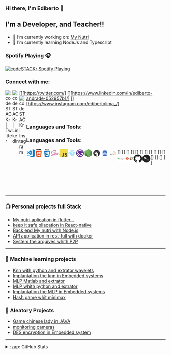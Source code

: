 ### Hi there, I'm Ediberto 👋


## I'm a Developer, and Teacher!!

- 🔭 I’m currently working on: [My Nutri](https://github.com/EdibertoLima/Mynutri_aplication)
- 🌱 I’m currently learning NodeJs and Typescript 


### Spotify Playing 🎧

[<img src="https://now-playing-codestackr.vercel.app/api/spotify-playing" alt="codeSTACKr Spotify Playing" width="350" />](https://open.spotify.com/user/ediberto45)

### Connect with me:

[<img align="left" alt="codeSTACKr | Twitter" width="22px" src="https://cdn.jsdelivr.net/npm/simple-icons@v3/icons/twitter.svg" />][https://twitter.com/]
[<img align="left" alt="codeSTACKr | LinkedIn" width="22px" src="https://cdn.jsdelivr.net/npm/simple-icons@v3/icons/linkedin.svg" />][https://www.linkedin.com/in/ediberto-andrade-052957b1/]
[<img align="left" alt="codeSTACKr | Instagram" width="22px" src="https://cdn.jsdelivr.net/npm/simple-icons@v3/icons/instagram.svg" />][https://www.instagram.com/edibertolima_/]

<br />

### Languages and Tools:

### Languages and Tools:

[<img align="left" alt="Visual Studio Code" width="26px" src="https://raw.githubusercontent.com/github/explore/80688e429a7d4ef2fca1e82350fe8e3517d3494d/topics/visual-studio-code/visual-studio-code.png" />]
[<img align="left" alt="HTML5" width="26px" src="https://raw.githubusercontent.com/github/explore/80688e429a7d4ef2fca1e82350fe8e3517d3494d/topics/html/html.png" />]
[<img align="left" alt="CSS3" width="26px" src="https://raw.githubusercontent.com/github/explore/80688e429a7d4ef2fca1e82350fe8e3517d3494d/topics/css/css.png" />]
[<img align="left" alt="Sass" width="26px" src="https://raw.githubusercontent.com/github/explore/80688e429a7d4ef2fca1e82350fe8e3517d3494d/topics/sass/sass.png" />]
[<img align="left" alt="JavaScript" width="26px" src="https://raw.githubusercontent.com/github/explore/80688e429a7d4ef2fca1e82350fe8e3517d3494d/topics/javascript/javascript.png" />]
[<img align="left" alt="React" width="26px" src="https://raw.githubusercontent.com/github/explore/80688e429a7d4ef2fca1e82350fe8e3517d3494d/topics/react/react.png" />]
[<img align="left" alt="Gatsby" width="26px" src="https://raw.githubusercontent.com/github/explore/e94815998e4e0713912fed477a1f346ec04c3da2/topics/gatsby/gatsby.png" />]
[<img align="left" alt="Node.js" width="26px" src="https://raw.githubusercontent.com/github/explore/80688e429a7d4ef2fca1e82350fe8e3517d3494d/topics/nodejs/nodejs.png" />]
[<img align="left" alt="Deno" width="26px" src="https://raw.githubusercontent.com/github/explore/361e2821e2dea67711cde99c9c40ed357061cf27/topics/deno/deno.png" />]
[<img align="left" alt="SQL" width="26px" src="https://raw.githubusercontent.com/github/explore/80688e429a7d4ef2fca1e82350fe8e3517d3494d/topics/sql/sql.png" />]
[<img align="left" alt="MySQL" width="26px" src="https://raw.githubusercontent.com/github/explore/80688e429a7d4ef2fca1e82350fe8e3517d3494d/topics/mysql/mysql.png" />]
[<img align="left" alt="MongoDB" width="26px" src="https://raw.githubusercontent.com/github/explore/80688e429a7d4ef2fca1e82350fe8e3517d3494d/topics/mongodb/mongodb.png" />]
[<img align="left" alt="Git" width="26px" src="https://raw.githubusercontent.com/github/explore/80688e429a7d4ef2fca1e82350fe8e3517d3494d/topics/git/git.png" />]
[<img align="left" alt="GitHub" width="26px" src="https://raw.githubusercontent.com/github/explore/78df643247d429f6cc873026c0622819ad797942/topics/github/github.png" />]
[<img align="left" alt="Terminal" width="26px" src="https://raw.githubusercontent.com/github/explore/80688e429a7d4ef2fca1e82350fe8e3517d3494d/topics/terminal/terminal.png" />]

<br />
<br />

<br />
<br />

---

### 📺 Personal projects full Stack

<!-- Personal projects:START -->
- [My nutri aplication in flutter...](https://github.com/EdibertoLima/API-rest_Node)
- [keep it safe pliacation in React-native](https://github.com/EdibertoLima/keep_it_safe)
- [Back end My nutri with Node.js](https://github.com/EdibertoLima/API-rest_Node)
- [API application in rest-full with docker](https://www.youtube.com/watch?v=jpox3uizTs8)
- [System the arquives whith P2P](https://www.youtube.com/watch?v=x4gu6JGwKAI)
<!-- Personal projects:END -->


---

### 📕 Machine learning projects

<!-- BLOG-POST-LIST:START -->
- [Knn with python and extrator wavelets](https://github.com/EdibertoLima/Knn-python)
- [Implantation the knn in Embedded systems](https://github.com/EdibertoLima/Knn-python)
- [MLP Matlab and extrator ](https://github.com/EdibertoLima/Knn-python)
- [MLP whith python and extrator](https://github.com/EdibertoLima/Knn-python)
- [Implantation the MLP in Embedded systems](https://github.com/EdibertoLima/Knn-python)
- [Hash game whit minimax](https://github.com/EdibertoLima/IA)
<!-- BLOG-POST-LIST:END -->

### 🥅 Aleatory Projects
- [Game chinese lady in JAVA](https://github.com/EdibertoLima/damachinesarmi)
- [monitoring cameras ](https://github.com/EdibertoLima/Cameras_dvr)
- [DES encryption in Embedded system](https://github.com/EdibertoLima/DES-Encryption-Algorithm-semb-s)


---
<!--
<details>
  <summary>:zap: Recent GitHub Activity</summary>
  
START_SECTION:activity
1. ❗️ Closed issue [#8](https://github.com/codeSTACKr/free-developer-resources/issues/8) in [codeSTACKr/free-developer-resources](https://github.com/codeSTACKr/free-developer-resources)
2. 🗣 Commented on [#8](https://github.com/codeSTACKr/free-developer-resources/issues/8) in [codeSTACKr/free-developer-resources](https://github.com/codeSTACKr/free-developer-resources)
3. 🗣 Commented on [#7](https://github.com/codeSTACKr/free-developer-resources/issues/7) in [codeSTACKr/free-developer-resources](https://github.com/codeSTACKr/free-developer-resources)
4. 🎉 Merged PR [#7](https://github.com/codeSTACKr/free-developer-resources/pull/7) in [codeSTACKr/free-developer-resources](https://github.com/codeSTACKr/free-developer-resources)
5. 🗣 Commented on [#3](https://github.com/codeSTACKr/codestackr-vscode-theme/issues/3) in [codeSTACKr/codestackr-vscode-theme](https://github.com/codeSTACKr/codestackr-vscode-theme)
END_SECTION:activity

</details>-->

<details>
  <summary>:zap: GitHub Stats</summary>

  <img align="left" alt="Edibeto's GitHub Stats" src="https://github-readme-stats.codestackr.vercel.app/api?username=EdibertoLima&show_icons=true&hide_border=true" />

</details>

[twitter]: https://twitter.com/
[instagram]: https://www.instagram.com/edibertolima_/
[linkedin]: https://www.linkedin.com/in/ediberto-andrade-052957b1/
